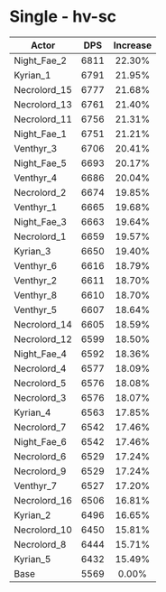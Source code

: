 # Single - hv-sc
| Actor | DPS | Increase |
|---|:---:|:---:|
|Night_Fae_2|6811|22.30%|
|Kyrian_1|6791|21.95%|
|Necrolord_15|6777|21.68%|
|Necrolord_13|6761|21.40%|
|Necrolord_11|6756|21.31%|
|Night_Fae_1|6751|21.21%|
|Venthyr_3|6706|20.41%|
|Night_Fae_5|6693|20.17%|
|Venthyr_4|6686|20.04%|
|Necrolord_2|6674|19.85%|
|Venthyr_1|6665|19.68%|
|Night_Fae_3|6663|19.64%|
|Necrolord_1|6659|19.57%|
|Kyrian_3|6650|19.40%|
|Venthyr_6|6616|18.79%|
|Venthyr_2|6611|18.70%|
|Venthyr_8|6610|18.70%|
|Venthyr_5|6607|18.64%|
|Necrolord_14|6605|18.59%|
|Necrolord_12|6599|18.50%|
|Night_Fae_4|6592|18.36%|
|Necrolord_4|6577|18.09%|
|Necrolord_5|6576|18.08%|
|Necrolord_3|6576|18.07%|
|Kyrian_4|6563|17.85%|
|Necrolord_7|6542|17.46%|
|Night_Fae_6|6542|17.46%|
|Necrolord_6|6529|17.24%|
|Necrolord_9|6529|17.24%|
|Venthyr_7|6527|17.20%|
|Necrolord_16|6506|16.81%|
|Kyrian_2|6496|16.65%|
|Necrolord_10|6450|15.81%|
|Necrolord_8|6444|15.71%|
|Kyrian_5|6432|15.49%|
|Base|5569|0.00%|
